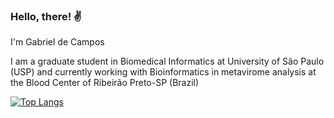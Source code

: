 ### Hello, there! ✌️ 

I'm Gabriel de Campos

I am a graduate student in Biomedical Informatics at University of São Paulo (USP) and currently working with Bioinformatics in metavirome analysis at the Blood Center of Ribeirão Preto-SP (Brazil)

[![Top Langs](https://github-readme-stats.vercel.app/api/top-langs/?username=gmcampos27&layout=compact)](https://github.com/anuraghazra/github-readme-stats)
